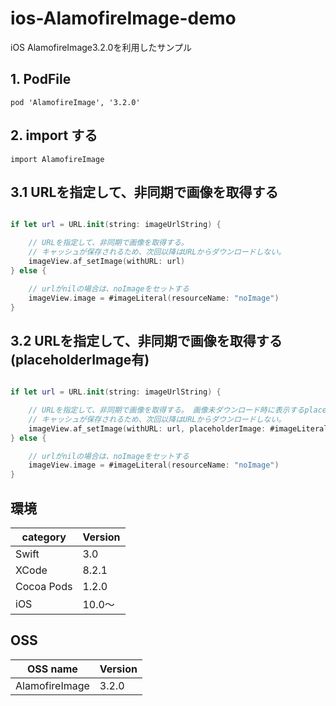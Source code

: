 # ios-AlamofireImage-demo
iOS AlamofireImage3.2.0を利用したサンプル

## 1. PodFile

```
pod 'AlamofireImage', '3.2.0'
```

## 2. import する
```
import AlamofireImage
```

## 3.1 URLを指定して、非同期で画像を取得する
```swift

if let url = URL.init(string: imageUrlString) {

    // URLを指定して、非同期で画像を取得する。
    // キャッシュが保存されるため、次回以降はURLからダウンロードしない。
    imageView.af_setImage(withURL: url)
} else {

    // urlがnilの場合は、noImageをセットする
    imageView.image = #imageLiteral(resourceName: "noImage")
}

```
## 3.2 URLを指定して、非同期で画像を取得する(placeholderImage有)
```swift

if let url = URL.init(string: imageUrlString) {

    // URLを指定して、非同期で画像を取得する。 画像未ダウンロード時に表示するplaceholderImageも指定する。
    // キャッシュが保存されるため、次回以降はURLからダウンロードしない。
    imageView.af_setImage(withURL: url, placeholderImage: #imageLiteral(resourceName: "noImage"))
} else {

    // urlがnilの場合は、noImageをセットする
    imageView.image = #imageLiteral(resourceName: "noImage")
}

```


## 環境

|category | Version| 
|---|---|
| Swift | 3.0 |
| XCode | 8.2.1 |
| Cocoa Pods | 1.2.0 |
| iOS | 10.0〜 |

## OSS

|OSS name | Version| 
|---|---|
| AlamofireImage | 3.2.0 |
